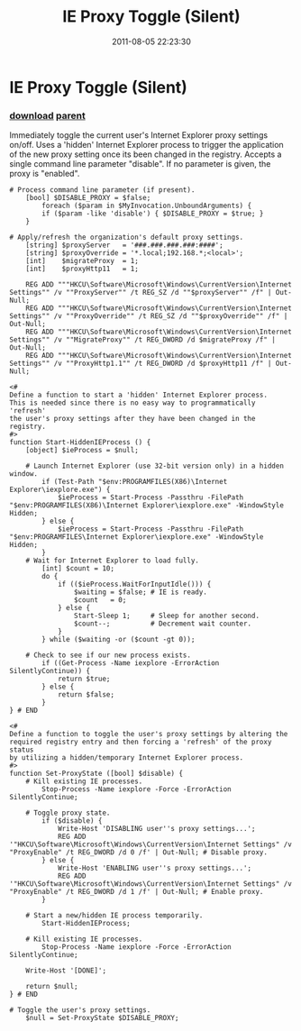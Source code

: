 ﻿---
pid:            2897
parent:         2896
children:       
poster:         Dan Smith
title:          IE Proxy Toggle (Silent)
date:           2011-08-05 22:23:30
description:    Immediately toggle the current user's Internet Explorer proxy settings on/off. Uses a 'hidden' Internet Explorer process to trigger the application of the new proxy setting once its been changed in the registry. Accepts a single command line parameter "disable".  If no parameter is given, the proxy is "enabled".
format:         posh
---

# IE Proxy Toggle (Silent)

### [download](2897.ps1) [parent](2896.md) 

Immediately toggle the current user's Internet Explorer proxy settings on/off. Uses a 'hidden' Internet Explorer process to trigger the application of the new proxy setting once its been changed in the registry. Accepts a single command line parameter "disable".  If no parameter is given, the proxy is "enabled".

```posh
# Process command line parameter (if present).
	[bool] $DISABLE_PROXY = $false;
    	foreach ($param in $MyInvocation.UnboundArguments) {
		if ($param -like 'disable') { $DISABLE_PROXY = $true; }
	}
	
# Apply/refresh the organization's default proxy settings.
	[string] $proxyServer   = '###.###.###.###:####';
	[string] $proxyOverride = '*.local;192.168.*;<local>';
	[int]    $migrateProxy  = 1;
	[int]    $proxyHttp11   = 1;
	
	REG ADD """HKCU\Software\Microsoft\Windows\CurrentVersion\Internet Settings"" /v ""ProxyServer"" /t REG_SZ /d ""$proxyServer"" /f" | Out-Null;
	REG ADD """HKCU\Software\Microsoft\Windows\CurrentVersion\Internet Settings"" /v ""ProxyOverride"" /t REG_SZ /d ""$proxyOverride"" /f" | Out-Null;
	REG ADD """HKCU\Software\Microsoft\Windows\CurrentVersion\Internet Settings"" /v ""MigrateProxy"" /t REG_DWORD /d $migrateProxy /f" | Out-Null;
	REG ADD """HKCU\Software\Microsoft\Windows\CurrentVersion\Internet Settings"" /v ""ProxyHttp1.1"" /t REG_DWORD /d $proxyHttp11 /f" | Out-Null;

<# 
Define a function to start a 'hidden' Internet Explorer process. 
This is needed since there is no easy way to programmatically 'refresh'
the user's proxy settings after they have been changed in the registry.
#>
function Start-HiddenIEProcess () {
	[object] $ieProcess = $null;
	
	# Launch Internet Explorer (use 32-bit version only) in a hidden window.
		if (Test-Path "$env:PROGRAMFILES(X86)\Internet Explorer\iexplore.exe") {	
			$ieProcess = Start-Process -Passthru -FilePath "$env:PROGRAMFILES(X86)\Internet Explorer\iexplore.exe" -WindowStyle Hidden;
		} else {		
			$ieProcess = Start-Process -Passthru -FilePath "$env:PROGRAMFILES\Internet Explorer\iexplore.exe" -WindowStyle Hidden;
		}
	# Wait for Internet Explorer to load fully.
		[int] $count = 10;
		do {
			if (($ieProcess.WaitForInputIdle())) {
				$waiting = $false; # IE is ready.
				$count   = 0;
			} else { 
				Start-Sleep 1;     # Sleep for another second.
				$count--;          # Decrement wait counter.
			}
		} while ($waiting -or ($count -gt 0));
		
	# Check to see if our new process exists.
		if ((Get-Process -Name iexplore -ErrorAction SilentlyContinue)) {
			return $true;
		} else {
			return $false;
		}
} # END

<# 
Define a function to toggle the user's proxy settings by altering the
required registry entry and then forcing a 'refresh' of the proxy status
by utilizing a hidden/temporary Internet Explorer process. 
#>
function Set-ProxyState ([bool] $disable) {
	# Kill existing IE processes.
		Stop-Process -Name iexplore -Force -ErrorAction SilentlyContinue;
		
	# Toggle proxy state.
		if ($disable) {
			Write-Host 'DISABLING user''s proxy settings...';
			REG ADD '"HKCU\Software\Microsoft\Windows\CurrentVersion\Internet Settings" /v "ProxyEnable" /t REG_DWORD /d 0 /f' | Out-Null; # Disable proxy.
		} else {
			Write-Host 'ENABLING user''s proxy settings...';
			REG ADD '"HKCU\Software\Microsoft\Windows\CurrentVersion\Internet Settings" /v "ProxyEnable" /t REG_DWORD /d 1 /f' | Out-Null; # Enable proxy.
		}
		
	# Start a new/hidden IE process temporarily.
		Start-HiddenIEProcess;
		
	# Kill existing IE processes.
		Stop-Process -Name iexplore -Force -ErrorAction SilentlyContinue;
		
	Write-Host '[DONE]';
		
	return $null;
} # END

# Toggle the user's proxy settings.
	$null = Set-ProxyState $DISABLE_PROXY;
```
